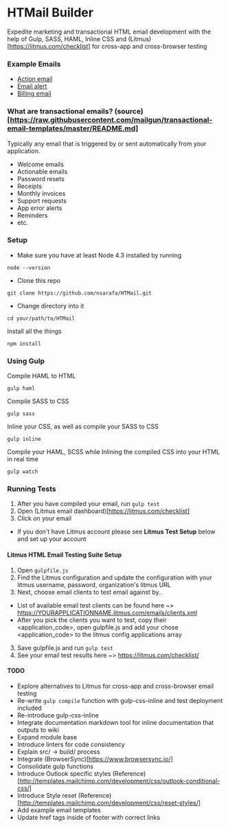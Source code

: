 # HTMail Builder

Expedite marketing and transactional HTML email development with the help of Gulp, SASS, HAML, Inline CSS and (Litmus)[https://litmus.com/checklist] for cross-app and cross-browser testing

### Example Emails
* [Action email]()
* [Email alert]()
* [Billing email]()

### What are transactional emails? (source)[https://raw.githubusercontent.com/mailgun/transactional-email-templates/master/README.md]

Typically any email that is triggered by or sent automatically from your application.

* Welcome emails
* Actionable emails
* Password resets
* Receipts
* Monthly invoices
* Support requests
* App error alerts
* Reminders
* etc.

### Setup

* Make sure you have at least Node 4.3 installed by running

`node --version`

* Clone this repo

`git clone https://github.com/nsarafa/HTMail.git`

* Change directory into it

`cd your/path/to/HTMail`

Install all the things

`npm install`

### Using Gulp

Compile HAML to HTML

`gulp haml`

Compile SASS to CSS

`gulp sass`

Inline your CSS, as well as compile your SASS to CSS

`gulp inline`

Compile your HAML, SCSS while Inlining the compiled CSS into your HTML in real time

`gulp watch`

### Running Tests

1. After you have compiled your email, run `gulp test`
2. Open (Litmus email dashboard)[https://litmus.com/checklist]
3. Click on your email
 * If you don't have Litmus account please see __Litmus Test Setup__ below and set up your account

#### Litmus HTML Email Testing Suite Setup
 
1. Open `gulpfile.js`
1. Find the Litmus configuration and update the configuration with your litmus username, password, organization's litmus URL
2. Next, choose email clients to test email against by..
 * List of available email test clients can be found here ~> https://YOURAPPLICATIONNAME.litmus.com/emails/clients.xml
 * After you pick the clients you want to test, copy their <application_code>, open gulpfile.js and add your chose <application_code> to the litmus config applications array 
3. Save gulpfile.js and run `gulp test`
4. See your email test results here ~> https://litmus.com/checklist/

#### TODO

* Explore alternatives to Litmus for cross-app and cross-browser email testing
* Re-write `gulp compile` function with gulp-css-inline and test deployment included
* Re-introduce gulp-css-inline
* Integrate documentation markdown tool for inline documentation that outputs to wiki
* Expand module base
* Introduce linters for code consistency
* Explain src/ -> build/ process
* Integrate (BrowserSync)[https://www.browsersync.io/] 
* Consolidate gulp functions
* Introduce Outlook specific styles (Reference)[http://templates.mailchimp.com/development/css/outlook-conditional-css/]
* Introduce Style reset (Reference)[http://templates.mailchimp.com/development/css/reset-styles/] 
* Add example email templates
* Update href tags inside of footer with correct links
